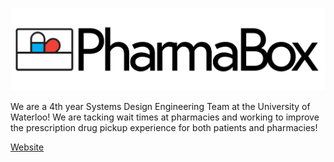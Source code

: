 ![Pharma Box](./logo.png)

We are a 4th year Systems Design Engineering Team at the University of Waterloo! We are tacking wait times at pharmacies and working to improve the prescription drug pickup experience for both patients and pharmacies!

[Website](https://pharma-box.github.io/docs/)
